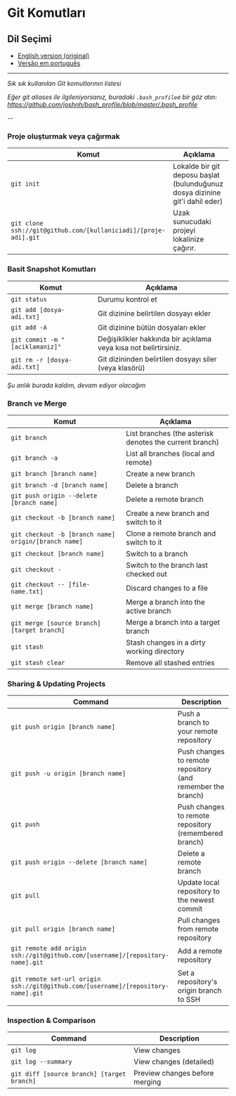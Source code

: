 Git Komutları
============

## Dil Seçimi
- [English version (original)](README.md)
- [Versão em português](READMEpt.md)
___

_Sık sık kullanılan Git komutlarının listesi_

*Eğer git aliases ile ilgileniyorsanız, buradaki `.bash_profile`e bir göz atın: https://github.com/joshnh/bash_profile/blob/master/.bash_profile*

--

### Proje oluşturmak veya çağırmak

| Komut   | Açıklama    |
| ------- | ----------- |
| `git init` | Lokalde bir git deposu başlat (bulunduğunuz dosya dizinine git'i dahil eder) |
| `git clone ssh://git@github.com/[kullaniciadi]/[proje-adi].git` | Uzak sunucudaki projeyi lokalinize çağırır. |

### Basit Snapshot Komutları

| Komut   | Açıklama    |
| ------- | ----------- |
| `git status` | Durumu kontrol et |
| `git add [dosya-adi.txt]` | Git dizinine belirtilen dosyayı ekler |
| `git add -A` | Git dizinine bütün dosyaları ekler |
| `git commit -m "[aciklamaniz]"` | Değişiklikler hakkında bir açıklama veya kısa not belirtirsiniz. |
| `git rm -r [dosya-adi.txt]` | Git dizininden belirtilen dosyayı siler (veya klasörü) |

_Şu anlık burada kaldım, devam ediyor olacağım_

### Branch ve Merge
| Komut   | Açıklama    |
| ------- | ----------- |
| `git branch` | List branches (the asterisk denotes the current branch) |
| `git branch -a` | List all branches (local and remote) |
| `git branch [branch name]` | Create a new branch |
| `git branch -d [branch name]` | Delete a branch |
| `git push origin --delete [branch name]` | Delete a remote branch |
| `git checkout -b [branch name]` | Create a new branch and switch to it |
| `git checkout -b [branch name] origin/[branch name]` | Clone a remote branch and switch to it |
| `git checkout [branch name]` | Switch to a branch |
| `git checkout -` | Switch to the branch last checked out |
| `git checkout -- [file-name.txt]` | Discard changes to a file |
| `git merge [branch name]` | Merge a branch into the active branch |
| `git merge [source branch] [target branch]` | Merge a branch into a target branch |
| `git stash` | Stash changes in a dirty working directory |
| `git stash clear` | Remove all stashed entries |

### Sharing & Updating Projects

| Command | Description |
| ------- | ----------- |
| `git push origin [branch name]` | Push a branch to your remote repository |
| `git push -u origin [branch name]` | Push changes to remote repository (and remember the branch) |
| `git push` | Push changes to remote repository (remembered branch) |
| `git push origin --delete [branch name]` | Delete a remote branch |
| `git pull` | Update local repository to the newest commit |
| `git pull origin [branch name]` | Pull changes from remote repository |
| `git remote add origin ssh://git@github.com/[username]/[repository-name].git` | Add a remote repository |
| `git remote set-url origin ssh://git@github.com/[username]/[repository-name].git` | Set a repository's origin branch to SSH |

### Inspection & Comparison

| Command | Description |
| ------- | ----------- |
| `git log` | View changes |
| `git log --summary` | View changes (detailed) |
| `git diff [source branch] [target branch]` | Preview changes before merging |

